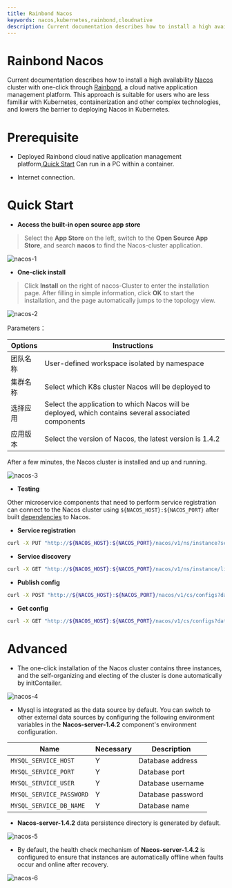 ```yaml
---
title: Rainbond Nacos
keywords: nacos,kubernetes,rainbond,cloudnative
description: Current documentation describes how to install a high availability Nacos cluster with one click through Rainbond, a cloud native application management platform.
---
```


# Rainbond Nacos

Current documentation describes how to install a high availability [Nacos](https://nacos.io) cluster with one-click through [Rainbond](https://www.rainbond.com/?channel=nacos), a cloud native application management platform. This approach is suitable for users who are less familiar with Kubernetes, containerization and other complex technologies, and lowers the barrier to deploying Nacos in Kubernetes.

# Prerequisite

- Deployed Rainbond cloud native application management platform,[Quick Start](https://www.rainbond.com/docs/quick-start/quick-install/?channel=nacos) Can run in a PC within a container.

- Internet connection.

# Quick Start

* **Access the built-in open source app store**

> Select the **App Store** on the left, switch to the **Open Source App Store**, and search **nacos** to find the Nacos-cluster application.

![nacos-1](https://static.goodrain.com/wechat/nacos-cluster/nacos-cluster-1.png)

* **One-click install**

> Click **Install** on the right of nacos-Cluster to enter the installation page. After filling in simple information, click **OK** to start the installation, and the page automatically jumps to the topology view.

![nacos-2](https://static.goodrain.com/wechat/nacos-cluster/nacos-cluster-2.png)

Parameters：

| Options      | Instructions     |
| ----------- | ---------- |
| 团队名称 | User-defined workspace isolated by namespace |
| 集群名称 | Select which K8s cluster Nacos will be deployed to     |
| 选择应用 | Select the application to which Nacos will be deployed, which contains several associated components    |
| 应用版本 | Select the version of Nacos, the latest version is 1.4.2     |

After a few minutes, the Nacos cluster is installed and up and running.

![nacos-3](https://static.goodrain.com/wechat/nacos-cluster/nacos-cluster-3.png)

* **Testing**

Other microservice components that need to perform service registration can connect to the Nacos cluster using `${NACOS_HOST}:${NACOS_PORT}` after built [dependencies](https://www.rainbond.com/docs/use-manual/user-manual/component-connection/regist_and_discover) to Nacos.

  * **Service registration**

  ```bash
  curl -X PUT "http://${NACOS_HOST}:${NACOS_PORT}/nacos/v1/ns/instance?serviceName=nacos.naming.serviceName&ip=20.18.7.10&port=8080"
  ```
  
  * **Service discovery**

  ```bash
  curl -X GET "http://${NACOS_HOST}:${NACOS_PORT}/nacos/v1/ns/instance/list?serviceName=nacos.naming.serviceName"
  ```
  
  * **Publish config**

  ```bash
  curl -X POST "http://${NACOS_HOST}:${NACOS_PORT}/nacos/v1/cs/configs?dataId=nacos.cfg.dataId&group=test&content=helloWorld"
  ```
  
  * **Get config**

  ```bash
  curl -X GET "http://${NACOS_HOST}:${NACOS_PORT}/nacos/v1/cs/configs?dataId=nacos.cfg.dataId&group=test"
  ```

# Advanced

- The one-click installation of the Nacos cluster contains three instances, and the self-organizing and electing of the cluster is done automatically by initContailer.

![nacos-4](https://static.goodrain.com/wechat/nacos-cluster/nacos-cluster-4.png)

- Mysql is integrated as the data source by default. You can switch to other external data sources by configuring the following environment variables in the **Nacos-server-1.4.2** component's environment configuration.

| Name                     | Necessary | Description                                    |
| ----------------------- | -------- | --------------------------------------- |
| `MYSQL_SERVICE_HOST`  | Y       | Database address                      |
| `MYSQL_SERVICE_PORT`     | Y       | Database port                      |
| `MYSQL_SERVICE_USER`     | Y       | Database username                    |
| `MYSQL_SERVICE_PASSWORD` | Y       | Database password                   |
| `MYSQL_SERVICE_DB_NAME`        | Y      | Database name |

- **Nacos-server-1.4.2** data persistence directory is generated by default.

![nacos-5](https://static.goodrain.com/wechat/nacos-cluster/nacos-cluster-5.png)

- By default, the health check mechanism of **Nacos-server-1.4.2** is configured to ensure that instances are automatically offline when faults occur and online after recovery.

![nacos-6](https://static.goodrain.com/wechat/nacos-cluster/nacos-cluster-6.png)




